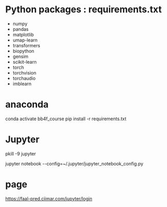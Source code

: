 # Python packages : requirements.txt


- numpy
- pandas
- matplotlib
- umap-learn
- transformers
- biopython
- gensim
- scikit-learn
- torch
- torchvision
- torchaudio
- imblearn

# anaconda
conda activate bb4f_course
pip install -r requirements.txt

# Jupyter
pkill -9 jupyter

jupyter notebook --config=~/.jupyter/jupyter_notebook_config.py


# page
https://faal-pred.ciimar.com/jupyter/login


